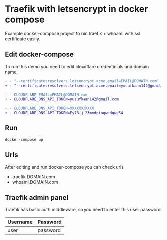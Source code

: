 # Traefik with letsencrypt in docker compose    

Example docker-compose project to run traefik + whoami with ssl certificate easily.


## Edit docker-compose
To run this demo you need to edit cloudflare credentinials and domain name.

```diff
- - "--certificatesresolvers.letsencrypt.acme.email=EMAIL@DOMAIN.com"
+ - "--certificatesresolvers.letsencrypt.acme.email=yusufkaan142@gmail.com"
```

```diff
- - CLOUDFLARE_EMAIL=EMAIL@DOMAIN.com
+ - CLOUDFLARE_DNS_API_TOKEN=yusufkaan142@gmail.com
```

```diff
- - CLOUDFLARE_DNS_API_TOKEN=XXXXXXXXXXX
+ - CLOUDFLARE_DNS_API_TOKEN=Ey78-j123mmdqioqwedqwe54
```
## Run
```
docker-compose up
```

## Urls

After editing and run docker-compose you can check urls

- traefik.DOMAIN.com
- whoami.DOMAIN.com

## Traefik admin panel
Traefik has basic auth middleware, so you need to enter this user password.

| Username | Password |
|----------|----------|
| user     | password |
